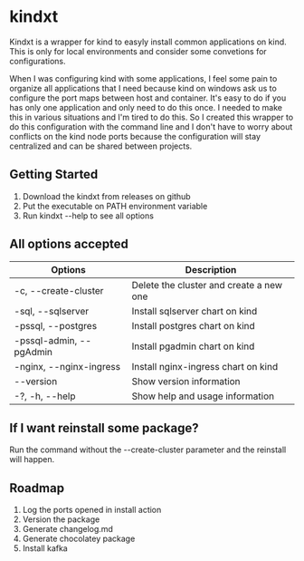 # kindxt
Kindxt is a wrapper for kind to easyly install common applications on kind. This is only for local environments and consider some convetions for configurations.

When I was configuring kind with some applications, I feel some pain to organize all applications that I need because kind on windows ask us to configure the port maps between host and container. It's easy to do if you has only one application and only need to do this once. I needed to make this in various situations and I'm tired to do this. So I created this wrapper to do this configuration with the command line and I don't have to worry about conflicts on the kind node ports because the configuration will stay centralized and can be shared between projects.

## Getting Started

1. Download the kindxt from releases on github
2. Put the executable on PATH environment variable
3. Run kindxt --help to see all options

## All options accepted

|  Options | Description  |
|---|---|
| -c, --create-cluster  | Delete the cluster and create a new one  |
| -sql, --sqlserver  | Install sqlserver chart on kind |
| -pssql, --postgres | Install postgres chart on kind  |
| -pssql-admin, --pgAdmin  | Install pgadmin chart on kind |
| -nginx, --nginx-ingress | Install nginx-ingress chart on kind |
| --version | Show version information |
| -?, -h, --help | Show help and usage information |

## If I want reinstall some package?

Run the command without the --create-cluster parameter and the reinstall will happen.

## Roadmap

1. Log the ports opened in install action
2. Version the package
3. Generate changelog.md
4. Generate chocolatey package
5. Install kafka
